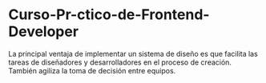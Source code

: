 # Curso-Pr-ctico-de-Frontend-Developer
La principal ventaja de implementar un sistema de diseño es que facilita las tareas de diseñadores y desarrolladores en el proceso de creación. También agiliza la toma de decisión entre equipos.
